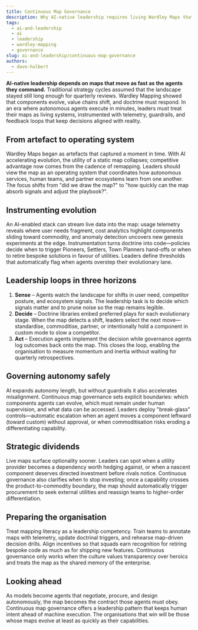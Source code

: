 ```yaml
---
title: Continuous Map Governance
description: Why AI-native leadership requires living Wardley Maps that instrument decisions and feedback loops.
tags:
  - ai-and-leadership
  - ai
  - leadership
  - wardley-mapping
  - governance
slug: ai-and-leadership/continuous-map-governance
authors:
  - dave-hulbert
---
```


**AI-native leadership depends on maps that move as fast as the agents they command.** Traditional strategy cycles assumed that the landscape stayed still long enough for quarterly reviews. Wardley Mapping showed that components evolve, value chains shift, and doctrine must respond. In an era where autonomous agents execute in minutes, leaders must treat their maps as living systems, instrumented with telemetry, guardrails, and feedback loops that keep decisions aligned with reality.

<!-- truncate -->

## From artefact to operating system

Wardley Maps began as artefacts that captured a moment in time. With AI accelerating evolution, the utility of a static map collapses; competitive advantage now comes from the cadence of remapping. Leaders should view the map as an operating system that coordinates how autonomous services, human teams, and partner ecosystems learn from one another. The focus shifts from "did we draw the map?" to "how quickly can the map absorb signals and adjust the playbook?".

## Instrumenting evolution

An AI-enabled stack can stream live data into the map: usage telemetry reveals where user needs fragment, cost analytics highlight components sliding toward commodity, and anomaly detection uncovers new genesis experiments at the edge. Instrumentation turns doctrine into code—policies decide when to trigger Pioneers, Settlers, Town Planners hand-offs or when to retire bespoke solutions in favour of utilities. Leaders define thresholds that automatically flag when agents overstep their evolutionary lane.

## Leadership loops in three horizons

1. **Sense** – Agents watch the landscape for shifts in user need, competitor posture, and ecosystem signals. The leadership task is to decide which signals matter and to prune noise so the map remains legible.
2. **Decide** – Doctrine libraries embed preferred plays for each evolutionary stage. When the map detects a shift, leaders select the next move—standardise, commoditise, partner, or intentionally hold a component in custom mode to slow a competitor.
3. **Act** – Execution agents implement the decision while governance agents log outcomes back onto the map. This closes the loop, enabling the organisation to measure momentum and inertia without waiting for quarterly retrospectives.

## Governing autonomy safely

AI expands autonomy length, but without guardrails it also accelerates misalignment. Continuous map governance sets explicit boundaries: which components agents can evolve, which must remain under human supervision, and what data can be accessed. Leaders deploy "break-glass" controls—automatic escalation when an agent moves a component leftward (toward custom) without approval, or when commoditisation risks eroding a differentiating capability.

## Strategic dividends

Live maps surface optionality sooner. Leaders can spot when a utility provider becomes a dependency worth hedging against, or when a nascent component deserves directed investment before rivals notice. Continuous governance also clarifies when to stop investing; once a capability crosses the product-to-commodity boundary, the map should automatically trigger procurement to seek external utilities and reassign teams to higher-order differentiation.

## Preparing the organisation

Treat mapping literacy as a leadership competency. Train teams to annotate maps with telemetry, update doctrinal triggers, and rehearse map-driven decision drills. Align incentives so that squads earn recognition for retiring bespoke code as much as for shipping new features. Continuous governance only works when the culture values transparency over heroics and treats the map as the shared memory of the enterprise.

## Looking ahead

As models become agents that negotiate, procure, and design autonomously, the map becomes the contract those agents must obey. Continuous map governance offers a leadership pattern that keeps human intent ahead of machine execution. The organisations that win will be those whose maps evolve at least as quickly as their capabilities.
